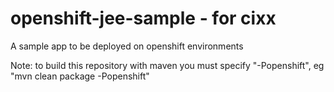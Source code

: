 openshift-jee-sample - for cixx
====================

A sample app to be deployed on openshift environments

Note: to build this repository with maven you must specify "-Popenshift", eg "mvn clean package -Popenshift"

